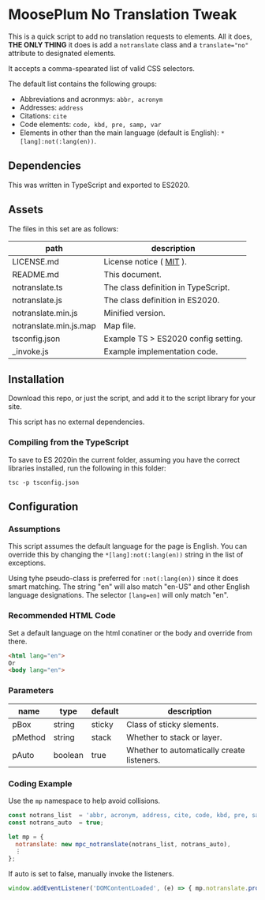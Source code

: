 # MoosePlum No Translation Tweak

This is a quick script to add no translation requests to elements. All it does, **THE ONLY THING** it does is add a `notranslate` class and a `translate="no"` attribute to designated elements.

It accepts a comma-spearated list of valid CSS selectors.

The default list contains the following groups:

* Abbreviations and acronmys: `abbr, acronym`
* Addresses: `address`
* Citations: `cite`
* Code elements: `code, kbd, pre, samp, var`
* Elements in other than the main language (default is English): `*[lang]:not(:lang(en))`.

## Dependencies

This was written in TypeScript and exported to ES2020.

## Assets

The files in this set are as follows:

| path                   | description                                        |
| ---------------------- | -------------------------------------------------- |
| LICENSE.md             | License notice ( [MIT](https://mit-license.org) ). |
| README.md              | This document.                                     |
| notranslate.ts         | The class definition in TypeScript.                |
| notranslate.js         | The class definition in ES2020.                    |
| notranslate.min.js     | Minified version.                                  |
| notranslate.min.js.map | Map file.                                          |
| tsconfig.json          | Example TS > ES2020 config setting.                |
| _invoke.js             | Example implementation code.                       |

## Installation

Download this repo, or just the script, and add it to the script library for your site.

This script has no external dependencies.

### Compiling from the TypeScript

To save to ES 2020in the current folder, assuming you have the correct libraries installed, run the following in this folder:

`tsc -p tsconfig.json`

## Configuration

### Assumptions

This script assumes the default language for the page is English. You can override this by changing the `*[lang]:not(:lang(en))` string in the list of exceptions.

Using tyhe pseudo-class is preferred for `:not(:lang(en))` since it does smart matching. The string "en" will also match "en-US" and other English language designations. The selector `[lang=en]` will only match "en".

### Recommended HTML Code

Set a default language on the html conatiner or the body and override from there.

```html
<html lang="en">
Or
<body lang="en">
```

### Parameters

| name    | type    | default | description                                |
| ------- | ------- | ------- | ------------------------------------------ |
| pBox    | string  | sticky  | Class of sticky slements.                  |
| pMethod | string  | stack   | Whether to stack or layer.                 |
| pAuto   | boolean | true    | Whether to automatically create listeners. |

### Coding Example

Use the `mp` namespace to help avoid collisions.

```js
const notrans_list  = 'abbr, acronym, address, cite, code, kbd, pre, samp, var, *[lang]:not(:lang(en))';
const notrans_auto  = true;

let mp = {
  notranslate: new mpc_notranslate(notrans_list, notrans_auto),
  ⋮
};
```

If auto is set to false, manually invoke the listeners.

```js
window.addEventListener('DOMContentLoaded', (e) => { mp.notranslate.protect(); });
```
